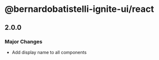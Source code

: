 # @bernardobatistelli-ignite-ui/react

## 2.0.0

### Major Changes

- Add display name to all components
